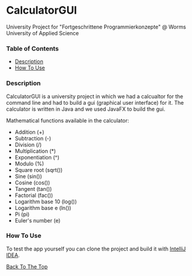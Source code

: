 # CalculatorGUI
University Project for "Fortgeschrittene Programmierkonzepte" @ Worms University of Applied Science

### Table of Contents

- [Description](#description)
- [How To Use](#how-to-use)

### Description

CalculatorGUI is a university project in which we had a calcualtor for the command line and had to build a gui (graphical user interface) for it. The calculator is written in Java and we used JavaFX to build the gui.

Mathematical functions available in the calculator:
* Addition (+) 
* Subtraction (-)
* Division (/)
* Multiplication (*)
* Exponentiation (^)
* Modulo (%)
* Square root (sqrt())
* Sine (sin())
* Cosine (cos())
* Tangent (tan())
* Factorial (fac())
* Logarithm base 10 (log())
* Logarithm base e (ln())
* Pi (pi)
* Euler's number (e)

### How To Use

To test the app yourself you can clone the project and build it with [IntelliJ IDEA](https://www.jetbrains.com/de-de/idea/).

[Back To The Top](#calculatorgui)
